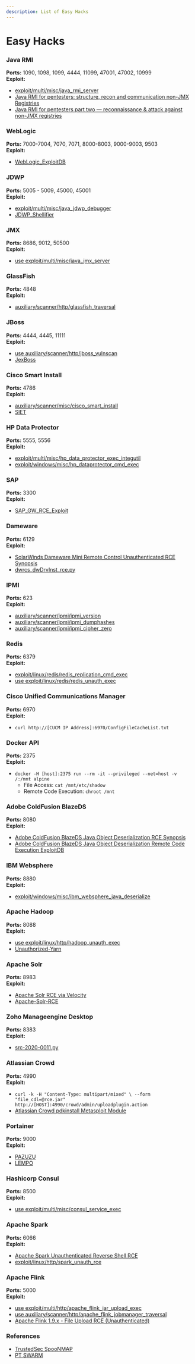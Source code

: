 ```yaml
---
description: List of Easy Hacks
---
```


# Easy Hacks

### Java RMI

**Ports:** 1090, 1098, 1099, 4444, 11099, 47001, 47002, 10999\
**Exploit:**

* [exploit/multi/misc/java\_rmi\_server](https://www.rapid7.com/db/modules/exploit/multi/misc/java\_rmi\_server/)
* [Java RMI for pentesters: structure, recon and communication non-JMX Registries](https://itnext.io/java-rmi-for-pentesters-structure-recon-and-communication-non-jmx-registries-a10d5c996a79)
* [Java RMI for pentesters part two — reconnaissance & attack against non-JMX registries](https://itnext.io/java-rmi-for-pentesters-part-two-reconnaissance-attack-against-non-jmx-registries-187a6561314d)

### WebLogic

**Ports:** 7000-7004, 7070, 7071, 8000-8003, 9000-9003, 9503\
**Exploit:**

* [WebLogic\_ExploitDB](https://www.exploit-db.com/search?q=weblogic)

### JDWP

**Ports:** 5005 - 5009, 45000, 45001\
**Exploit:**

* [exploit/multi/misc/java\_jdwp\_debugger](https://www.rapid7.com/db/modules/exploit/multi/misc/java\_jdwp\_debugger/)
* [JDWP\_Shellifier](https://github.com/IOActive/jdwp-shellifier)

### JMX

**Ports:** 8686, 9012, 50500\
**Exploit:**

* [use exploit/multi/misc/java\_jmx\_server](https://www.rapid7.com/db/modules/exploit/multi/misc/java\_jmx\_server/)

### GlassFish

**Ports:** 4848\
**Exploit:**

* [auxiliary/scanner/http/glassfish\_traversal](https://www.rapid7.com/db/modules/auxiliary/scanner/http/glassfish\_traversal/)

### JBoss

**Ports:** 4444, 4445, 11111\
**Exploit:**

* [use auxiliary/scanner/http/jboss\_vulnscan](https://www.rapid7.com/db/modules/auxiliary/scanner/http/jboss\_vulnscan/)
* [JexBoss](https://github.com/joaomatosf/jexboss)

### Cisco Smart Install

**Ports:** 4786\
**Exploit:**

* [auxiliary/scanner/misc/cisco\_smart\_install](https://www.rapid7.com/db/modules/auxiliary/scanner/misc/cisco\_smart\_install/)
* [SIET](https://github.com/Sab0tag3d/SIET)

### HP Data Protector

**Ports:** 5555, 5556\
**Exploit:**

* [exploit/multi/misc/hp\_data\_protector\_exec\_integutil](https://www.rapid7.com/db/modules/exploit/multi/misc/hp\_data\_protector\_exec\_integutil/)
* [exploit/windows/misc/hp\_dataprotector\_cmd\_exec](https://www.rapid7.com/db/modules/exploit/windows/misc/hp\_dataprotector\_cmd\_exec/)

### SAP

**Ports:** 3300\
**Exploit:**

* [SAP\_GW\_RCE\_Exploit](https://github.com/chipik/SAP\_GW\_RCE\_exploit)

### Dameware

**Ports:** 6129\
**Exploit:**

* [SolarWinds Dameware Mini Remote Control Unauthenticated RCE Synopsis](https://www.tenable.com/security/research/tra-2019-43)
* [dwrcs\_dwDrvInst\_rce.py](https://github.com/tenable/poc/blob/master/Solarwinds/Dameware/dwrcs\_dwDrvInst\_rce.py)

### IPMI

**Ports:** 623\
**Exploit:**

* [auxiliary/scanner/ipmi/ipmi\_version](https://www.rapid7.com/db/modules/auxiliary/scanner/ipmi/ipmi\_version/)
* [auxiliary/scanner/ipmi/ipmi\_dumphashes](https://www.rapid7.com/db/modules/auxiliary/scanner/ipmi/ipmi\_dumphashes/)
* [auxiliary/scanner/ipmi/ipmi\_cipher\_zero](https://www.rapid7.com/db/modules/auxiliary/scanner/ipmi/ipmi\_cipher\_zero/)

### Redis

**Ports:** 6379\
**Exploit:**

* [exploit/linux/redis/redis\_replication\_cmd\_exec](https://www.rapid7.com/db/modules/exploit/linux/redis/redis\_replication\_cmd\_exec/)
* [use exploit/linux/redis/redis\_unauth\_exec](https://www.rapid7.com/db/modules/exploit/linux/redis/redis\_unauth\_exec/)

### Cisco Unified Communications Manager

**Ports:** 6970\
**Exploit:**

* `curl http://[CUCM IP Address]:6970/ConfigFileCacheList.txt`

### Docker API

**Ports:** 2375\
**Exploit:**

* `docker -H [host]:2375 run --rm -it --privileged --net=host -v /:/mnt alpine`
  * File Access: `cat /mnt/etc/shadow`
  * Remote Code Execution: `chroot /mnt`

### Adobe ColdFusion BlazeDS

**Ports:** 8080\
**Exploit:**

* [Adobe ColdFusion BlazeDS Java Object Deserialization RCE Synopsis](https://www.tenable.com/plugins/nessus/99731)
* [Adobe ColdFusion BlazeDS Java Object Deserialization Remote Code Execution ExploitDB](https://www.exploit-db.com/exploits/43993)

### IBM Websphere

**Ports:** 8880\
**Exploit:**

* [exploit/windows/misc/ibm\_websphere\_java\_deserialize](https://www.rapid7.com/db/modules/exploit/windows/misc/ibm\_websphere\_java\_deserialize/)

### Apache Hadoop

**Ports:** 8088\
**Exploit:**

* [use exploit/linux/http/hadoop\_unauth\_exec](https://www.rapid7.com/db/modules/exploit/linux/http/hadoop\_unauth\_exec/)
* [Unauthorized-Yarn](https://github.com/vulhub/vulhub/blob/master/hadoop/unauthorized-yarn/exploit.py)

### Apache Solr

**Ports:** 8983\
**Exploit:**

* [Apache Solr RCE via Velocity](https://github.com/jas502n/solr\_rce)
* [Apache-Solr-RCE](https://github.com/Imanfeng/Apache-Solr-RCE)

### Zoho Manageengine Desktop

**Ports:** 8383\
**Exploit:**

* [src-2020-0011.py](https://srcincite.io/pocs/src-2020-0011.py.txt)

### Atlassian Crowd

**Ports:** 4990\
**Exploit:**

* `curl -k -H "Content-Type: multipart/mixed" \ --form "file_cdl=@rce.jar" http://[HOST]:4990/crowd/admin/uploadplugin.action`
* [Atlassian Crowd pdkinstall Metasploit Module](https://packetstormsecurity.com/files/163810/Atlassian-Crowd-pdkinstall-Remote-Code-Execution.html)

### Portainer

**Ports:** 9000\
**Exploit:**

* [PAZUZU](https://github.com/MauroEldritch/PAZUZU)
* [LEMPO](https://github.com/MauroEldritch/lempo)

### Hashicorp Consul

**Ports:** 8500\
**Exploit:**

* [use exploit/multi/misc/consul\_service\_exec](https://www.rapid7.com/db/modules/exploit/multi/misc/consul\_service\_exec/)

### Apache Spark

**Ports:** 6066\
**Exploit:**

* [Apache Spark Unauthenticated Reverse Shell RCE](https://github.com/ivanitlearning/CVE-2018-11770)
* [exploit/linux/http/spark\_unauth\_rce](https://www.rapid7.com/db/modules/exploit/linux/http/spark\_unauth\_rce/)

### Apache Flink

**Ports:** 5000\
**Exploit:**

* [use exploit/multi/http/apache\_flink\_jar\_upload\_exec](https://www.rapid7.com/db/modules/exploit/multi/http/apache\_flink\_jar\_upload\_exec/)
* [use auxiliary/scanner/http/apache\_flink\_jobmanager\_traversal](https://www.rapid7.com/db/modules/auxiliary/scanner/http/apache\_flink\_jobmanager\_traversal/)
* [Apache Flink 1.9.x - File Upload RCE (Unauthenticated)](https://www.exploit-db.com/exploits/48978)

### References

* [TrustedSec SpooNMAP](https://github.com/trustedsec/spoonmap)
* [PT SWARM](https://twitter.com/ptswarm/status/1354417582070247426)
